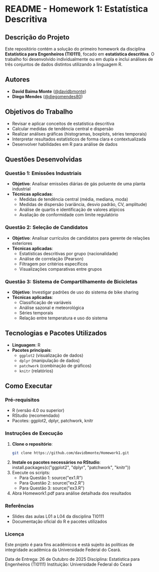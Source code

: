 # README - Homework 1: Estatística Descritiva

## Descrição do Projeto

Este repositório contém a solução do primeiro homework da disciplina **Estatística para Engenheiros (TI0111)**, focado em **estatística descritiva**. O trabalho foi desenvolvido individualmente ou em dupla e inclui análises de três conjuntos de dados distintos utilizando a linguagem R.

## Autores

- **David Baima Monte** ([@davidbmonte](https://github.com/davidbmonte))
- **Diego Mendes** ([@diegomendes80](https://github.com/diegomendes80))

## Objetivos do Trabalho

- Revisar e aplicar conceitos de estatística descritiva
- Calcular medidas de tendência central e dispersão
- Realizar análises gráficas (histogramas, boxplots, séries temporais)
- Interpretar resultados estatísticos de forma clara e contextualizada
- Desenvolver habilidades em R para análise de dados

## Questões Desenvolvidas

### Questão 1: Emissões Industriais
- **Objetivo**: Analisar emissões diárias de gás poluente de uma planta industrial
- **Técnicas aplicadas**:
  - Medidas de tendência central (média, mediana, moda)
  - Medidas de dispersão (variância, desvio padrão, CV, amplitude)
  - Análise de quartis e identificação de valores atípicos
  - Avaliação de conformidade com limite regulatório

### Questão 2: Seleção de Candidatos
- **Objetivo**: Analisar currículos de candidatos para gerente de relações exteriores
- **Técnicas aplicadas**:
  - Estatísticas descritivas por grupo (nacionalidade)
  - Análise de correlação (Pearson)
  - Filtragem por critérios específicos
  - Visualizações comparativas entre grupos

### Questão 3: Sistema de Compartilhamento de Bicicletas
- **Objetivo**: Investigar padrões de uso do sistema de bike sharing
- **Técnicas aplicadas**:
  - Classificação de variáveis
  - Análise sazonal e meteorológica
  - Séries temporais
  - Relação entre temperatura e uso do sistema

## Tecnologias e Pacotes Utilizados

- **Linguagem**: R
- **Pacotes principais**:
  - `ggplot2` (visualização de dados)
  - `dplyr` (manipulação de dados)
  - `patchwork` (combinação de gráficos)
  - `knitr` (relatórios)

## Como Executar

### Pré-requisitos
- R (versão 4.0 ou superior)
- RStudio (recomendado)
- Pacotes: ggplot2, dplyr, patchwork, knitr

### Instruções de Execução

1. **Clone o repositório**:
   ```bash
   git clone https://github.com/davidbmonte/Homework1.git
2. **Instale os pacotes necessários no RStudio**: install.packages(c("ggplot2", "dplyr", "patchwork", "knitr"))
3. Execute os scripts:
   - Para Questão 1: source("ex1.R")
   - Para Questão 2: source("ex2.R")
   - Para Questão 3: source("ex3.R")
4. Abra Homework1.pdf para análise detalhada dos resultados

### Referências
- Slides das aulas L01 a L04 da disciplina TI0111
- Documentação oficial do R e pacotes utilizados

### Licença
Este projeto é para fins acadêmicos e está sujeito às políticas de integridade acadêmica da Universidade Federal do Ceará.

Data de Entrega: 26 de Outubro de 2025
Disciplina: Estatística para Engenheiros (TI0111)
Instituição: Universidade Federal do Ceará
